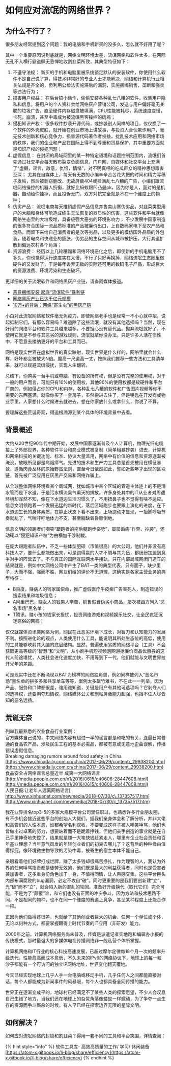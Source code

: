 # 如何应对流氓的网络世界？

## 为什么不行了？

很多朋友经常提到这个问题：我的电脑和手机新买的没多久，怎么就不好用了呢？

其中一个重要原因说到底就是，网络文明环境太差，流氓网络和软件太多，在网际无孔不入横行霸道肆无忌惮地收割韭菜所致，其典型特征如下：

1. 不遵守法规： 新买的手机和电脑里被系统锁定默认的安装软件，你使用什么软件不是自己说了算，得技术非常好的专业人士才能解决，网络和计算机行业相关法规是齐全的，但利用公检法实施滞后的漏洞，实施捆绑销售，垄断和强卖等违法行为；
2. 损害用户权益： 在后台搞小动作，偷偷安装各种乱七八糟的软件，收集用户隐私和信息，将用户的个人资料卖给网络灰产营销公司，发送与用户偏好毫无关联的垃圾广告，直至硬件内存磁盘被填满，CPU性能被耗尽，系统速度变慢，卡死，崩溃，甚至中毒成为被流氓黑客操控的肉鸡；
3. 侵犯知识产权： 很多软件抄袭开源代码，或抄袭别人同样的项目，仅仅换了一个软件的外壳皮肤，就开始在创业市场上讲故事，与投资人合伙欺诈用户，毫无技术创新和核心竞争力，损害源代码著作者权益，扰乱技术应用和网络市场的秩序，我们的企业和产品在国际上得不到尊重和贸易保护，其中重要方面就是知识产权的侵犯问题；
4. 虚假信息： 在封闭的局域网里的某一种特定语境和话题控制范围内，流氓们首先通过社交平台每天散布裂变负面信息，门户网、自媒体和社交平台上充满了“虚假，谣言，敌意，仇恨，情绪”，对不明真相的吃瓜群众的精神思想毒害至深； 尤其在自媒体上，每天有无数的小编辛辛苦苦花大把的时间和精力写稿子发帖，然后被剽窃删改、无故屏蔽404或挂满乱七八糟的广告，小编们跟流氓网络操控的机器人抗衡，就好比蚂蚁跟凹凸曼pk，因为你是人，面对的是机器，自动给你挂掉，而且投诉无门，双方对抗完全就是不在一个维度上的物种；
5. 伪劣产品： 流氓电商每天推销虚假产品信息并售卖山寨伪劣品，对韭菜类型用户的大脑和身体可能造成终生无法恢复的器质性的伤害，这些软件和平台就像网络生态里的大垃圾堆，具备极强大恶劣的环境影响力； 不少发展中国家制造的很多符合国际一流品质标准的产品被廉价出口，上自数码家电下至农产品和食品，而留下来给自己消费者的是次等劣品，以及更多的模仿国外品质的外包装，随着电商和快递业的膨胀，伪劣品的生存空间从城市被挤压，大行其道扩散到偏远农村各个角落；
6. 资源浪费： 经历以上几轮糟蹋和网络环境恶化之后，即使新的手机电脑用不了多久，你也觉得运行速度实在太慢，不行了只好再换掉，网络流氓生态圈里做硬件的又发财了，于是每年丢弃无数的实际还可用的数码电子产品，形成巨大的资源浪费、环境污染和生态破坏。

更详细的关于流氓软件和网络黑灰产业链，请查阅媒体报道。

* [恶意捆绑安装 起底“流氓软件”暴利链 ](http://www.bjnews.com.cn/inside/2015/08/24/375346.html)
* [网络黑灰产业已达千亿元规模](http://www.xinhuanet.com/legal/2018-08/23/c_1123311753.htm)
* [10万+的背后：网络“寄生虫”的黑灰产链](https://www.chinacourt.org/article/detail/2019/12/id/4751508.shtml)

小白对此流氓网络和软件毫无免疫力，即使网络老手也是经常一不小心就中招，说起抵制它们，有那么容易吗？难道除了这些流氓，就没有其他选择吗？当然，现在好用的网络平台和软件工具越来越多，不要担心没有替代品。抛弃流氓就好了，不使用它就是不参与其恶劣的游戏规则，流氓就拿你没办法。只是许多人活在惯性中，不愿意去接纳更好的平台和工具而已。

网络是现实世界在虚拟世界的真实映射，现实世界是什么样的，网络里就会什么样，好坏都会被放大N倍。魔高一尺道高一丈，按照我们推荐一些方法和工具清单来，就可以规避流氓侵扰，实现人生翻转。

总结下，你购买一台手机或电脑，有设备的所有权，但是没有完整的使用权，对于一般的用户而言，可能只有10%的使用权，其他90%的使用权都是软硬件和平台厂商的，例如侵占你的CPU和内存，各种乱七八糟的软件和广告图片视频等你不需要的东西塞满。就像你买了一套房子，虽然搬进去住了，但是钥匙在开发商或物业手里，人家想什么时候进去就进去，想在你家放什么或拿什么，你说了不算。

要理解这些荒诞奇观，得追根溯源到某个具体的环境背景中去看。

## 背景概述

大约从20世纪90年代中期开始，发展中国家逐渐普及个人计算机，物理光纤电缆接上了外部世界，各种软件平台和商业模式被复制（简单粗暴抄袭）进去，计算机和网络科技的关键功能、标准、协议大量滥用，网络中有价值的信息和资源逐渐被淹没，放眼所见都是乌烟瘴气。先进的技术和生产力工具总是首先被用在横征暴敛，遵循肉食丛林的原始野蛮法则，直至今日依然如此，譬如近些年才出现的区块链，首先被广泛应用在灰黑产交易和网络诈骗上。  
  
 从全球整体网络环境看某个局域网，犹如城市中某个区域的管道主体连上的不是清水管而是下水道，于是污水横流臭气熏天的排放。许多身处其中的IT从业者对周遭环境却浑然不知，像在下水道边生活习惯久了，不用捂鼻子也不觉得有啥不适应。  
 信息文明领跑着一个发展迅猛的新时代，落后区域跑步也要跟上演化的进度，在下水道边生长的身体素质，在静止状态下看不出来，上场跑动才显现，一抬脚呼吸节奏就乱了，气喘吁吁地体力不支，甚至脑缺氧昏厥倒地。  
  
信息文明的领跑者们嘲笑“跟跑者的拖后腿跑步姿势”，屡屡诟病“作弊、抄袭”，还动辄以“侵犯知识产权”为由横加干涉制裁。  
  
 在庞大跟跑者队伍中，不乏一些体型肥硕（市值很高）的大公司，他们并非没有高科技人才，要什么都能做出来，可是跑得赢的人才不屑与其为伍，都纷纷加盟到竞争对手的阵营去了。不与真正的国际互联网水平接轨，只在内部局域网闭门造车的结果就是，例如中文网络公司中产生了BAT一类的典型代表，只有面子，缺少里子，大而不强，强而不胜，网友们给的评价不无道理，这确实是各家主营业务的典型特征：

* B百度，赚病人的钱家属偿命，推广虚假医疗牛皮癣广告害死人，制造错误的搜索结果和垃圾信息；
* A阿里巴巴，赚女人的钱男人辛苦，销售假冒伪劣小商品，屡次被西方列入“恶名市场”黑名单；
* T腾讯，赚小孩的钱家长担忧，投资网络游戏和视频娱乐社交，让全民疯狂沉迷恶俗的网瘾；

 仅仅就媒体资讯类网络为例，网民在此恶劣环境下成长，对智力和认知能力的发展不利。按照进化论的观点，人类使用什么工具，能说明其所处生态位的高低，使用的工具能够映射其大脑的底层结构。显然，普遍使用劣质的网络平台（工具）不会获取更高等级的“智慧”和“文明”，从小刷手机短视频泡网游抢廉价商品优惠券的这代人前途堪忧，人类社会进化速度加快，不用等到下一代，他们就能与文明世界拉开光年的差距。  
  
 可是现实中还在不断涌现以BAT为榜样的网络独角兽，例如同样被列入“恶名市场”黑名单的拼多多和共享单车等等，案例太多罄竹难书，不在此一一列举，因为产品、服务和口碑都很差，谁用谁知道，关键是用户有其他可选项吗？它剥夺人们的选择权，还要剥夺知情权，网络媒体公关和删帖屏蔽能力超强，也挡不住人尽皆知的恶名远扬。

## 荒诞无奈

 列举我最熟悉的农业食品行业案例：  
 官方媒体自己说的，中文网络内容有超过一半的谣言都是和吃的有关，连最日常普通的食品农产品，涉及民生工程的基本必需品，都被有意或无意地歪曲误解，传播错误虚假信息。  
 Breaking damaging rumors around food safety in China  
[https://www.chinadaily.com.cn/china/2017-06/29/content\_29938200.htm](https://www.chinadaily.com.cn/china/2017-06/29/content_29938200.htm)  
食品安全占网络谣言总量近半 成第一大网络谣言  
[http://media.people.com.cn/n1/2016/0615/c40606-28447608.html](http://media.people.com.cn/n1/2016/0615/c40606-28447608.html)  
人民日报:让老年人远离网络谣言[  
http://www.xinhuanet.com/newmedia/2018-07/30/c\_137357517.htm](http://www.xinhuanet.com/newmedia/2018-07/30/c_137357517.htm)  
  
 我在业界排名top3-5的多家大规模平台公司里任职过，也熟悉许多行业朋友圈，有不少机会接近这些平台的创始人大佬们，据我们亲身体会和了解分析，并非大佬和高管们的人性本恶，谁都希望名利双收，不要变成这样子被人嘲笑唾骂，他们也曾做出过卓著的努力，想要站着而不是跪着挣钱，但他们亲手创造的事业就是在自己手里神奇地失控了，结果就是赚一大笔快钱赶紧走人，哪里有企业社会责任和百年基业理想？当年意气风发的年轻创业者们的初衷去哪儿了？这背后的种种缘由值得探究，像环境微生物导致的污染中毒，被寄生的宿主本体不能自己。  
  
 亲眼看着他们好牌打成烂牌，赚了太多钱却很痛苦挣扎，作为理智的人，我认为外界的任何唾骂指责都是徒劳无效的，他们既是最大的利益获得者，同时也是受害者兼加害者，这多重身份角色加于一身，不值得同情，让人百感交集。这些平台巨头内部布满腐败的bug漏洞，必定不攻自“破”。同时更重要的是我们要创新建“立”，光“破”而不“立”，就会陷入新的混乱的轮回。准备好升级换代（取代它们）完全可能，不是为了“颠覆”谁，和它们也没有正面的冲突争斗，因为方法和技术思路不同，不是相同的物种，也不在同一个维度的赛道上竞争，甚至某种程度上还能合作一把。  
  
 正因为他们做得还很差，也就给了其他创业者巨大的机会，任何一个单位或个体，无论以何种方式，都要掌握跟得上时代节奏的IT应用（非研发）能力。  
  
 2000年之前，计算机网络服务尚未普及，传媒是派遣记者实地跑和编辑办小报的传统模式，那时最强大的多媒体电视传播网络非一般私营个体所掌握。  
  
 计算机网络和IT行业的核心科技高速发展，已超过摩尔定律每18个月一次的频率升级迭代，性能愈高而成本愈低，不久未来的IPv6的网络协议下，地球上的每一粒沙子都能有一个可访问的独立IP网络地址，世界变化翻天覆地。  
  
 今天已经实现地球上几乎人手一台电脑或移动手机，几乎任何人之间都能直接对话，每个人都能成为新闻事件的风暴眼，每个人也都具备全网传播的能力。  
  
 世界正在逐渐变成平的，地球村已经满足不了某些人类的探索愿望，不少人会叹息自己生错了地方，当我们还在地球上的旮旯角落像蝼蚁一样蠕动，为了争夺一点生存的资源而争斗厮杀的时候，有人早已经在探索边界无限的星际文明。



## 如何解决？

如何应对流氓网络的封锁和割韭菜？得用一套不同的工具和平台突围，详情查阅：

{% hint style="info" %}
软件工具库- 高效高质量的工作/ 学习/ 休闲装备 [https://atom-x.gitbook.io/li-blog/share/efficiency](https://atom-x.gitbook.io/li-blog/share/efficiency)
{% endhint %}

